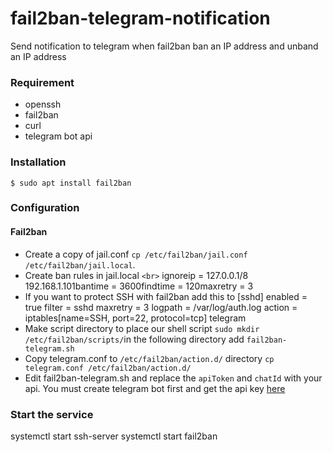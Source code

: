 # fail2ban-telegram-notification

Send notification to telegram when fail2ban ban an IP address and unband an IP address

### Requirement

- openssh
- fail2ban
- curl
- telegram bot api

### Installation

`$ sudo apt install fail2ban`

### Configuration

#### Fail2ban

- Create a copy of jail.conf `cp /etc/fail2ban/jail.conf /etc/fail2ban/jail.local`.
- Create ban rules in jail.local `<br>`
  ignoreip = 127.0.0.1/8 192.168.1.101bantime = 3600findtime = 120maxretry = 3
- If you want to protect SSH with fail2ban add this to [sshd]
  enabled = true
  filter  = sshd
  maxretry = 3
  logpath = /var/log/auth.log
  action  = iptables[name=SSH, port=22, protocol=tcp]
  telegram
- Make script directory to place our shell script `sudo mkdir /etc/fail2ban/scripts/`in the following directory add `fail2ban-telegram.sh`
- Copy telegram.conf to `/etc/fail2ban/action.d/` directory `cp telegram.conf /etc/fail2ban/action.d/`
- Edit fail2ban-telegram.sh and replace the `apiToken` and `chatId` with your api. You must create telegram bot first and get the api key [here](https://www.sohamkamani.com/blog/2016/09/21/making-a-telegram-bot/)

### Start the service

systemctl start ssh-server
systemctl start fail2ban
